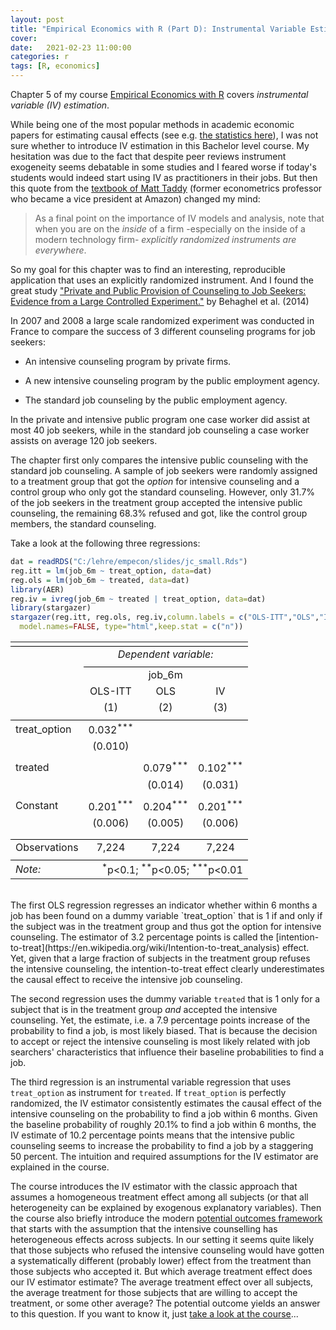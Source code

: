 ```yaml
---
layout: post
title: "Empirical Economics with R (Part D): Instrumental Variable Estimation and Potential Outcomes"
cover: 
date:   2021-02-23 11:00:00
categories: r
tags: [R, economics]
---
```


Chapter 5 of my course [Empirical Economics with R](https://github.com/skranz/empecon) covers *instrumental variable (IV) estimation*.

While being one of the most popular methods in academic economic papers for estimating causal effects (see e.g. [the statistics here](http://skranz.github.io/r/2021/01/05/FindingEconomicArticles4.html)), I was not sure whether to introduce IV estimation in this Bachelor level course. My hesitation was due to the fact that despite peer reviews instrument exogeneity seems debatable in some studies and I feared worse if today's students would indeed start using IV as practitioners in their jobs. But then this quote from the [textbook of Matt Taddy](http://taddylab.com/BDS.html) (former econometrics professor who became a vice president at Amazon) changed my mind:

> As a final point on the importance of IV models and analysis, note that when you are on the *inside* of a firm -especially on the inside of a modern technology firm- *explicitly randomized instruments are everywhere*.

So my goal for this chapter was to find an interesting, reproducible application that uses an explicitly randomized instrument. And I found the great study ["Private and Public Provision of Counseling to Job Seekers: Evidence from a Large Controlled Experiment."](https://www.aeaweb.org/articles?id=10.1257/app.6.4.142) by Behaghel et al. (2014)

In 2007 and 2008 a large scale randomized experiment was conducted in France to compare the success of 3 different counseling programs for job seekers:
  
- An intensive counseling program by private firms.

- A new intensive counseling program by the public employment agency.

- The standard job counseling by the public employment agency.

In the private and intensive public program one case worker did assist at most 40 job seekers, while in the standard job counseling a case worker assists on average 120 job seekers.

The chapter first only compares the intensive public counseling with the standard job counseling. A sample of job seekers were randomly assigned to a treatment group that got the *option* for intensive counseling and a control group who only got the standard counseling. However, only 31.7% of the job seekers in the treatment group accepted the intensive public counseling, the remaining 68.3% refused and got, like the control group members, the standard counseling.

Take a look at the following three regressions:


```r
dat = readRDS("C:/lehre/empecon/slides/jc_small.Rds")
reg.itt = lm(job_6m ~ treat_option, data=dat)
reg.ols = lm(job_6m ~ treated, data=dat)  
library(AER)
reg.iv = ivreg(job_6m ~ treated | treat_option, data=dat)
library(stargazer)
stargazer(reg.itt, reg.ols, reg.iv,column.labels = c("OLS-ITT","OLS","IV"),
  model.names=FALSE, type="html",keep.stat = c("n"))
```

<table style="text-align:center"><tr><td colspan="4" style="border-bottom: 1px solid black"></td></tr><tr><td style="text-align:left"></td><td colspan="3"><em>Dependent variable:</em></td></tr>
<tr><td></td><td colspan="3" style="border-bottom: 1px solid black"></td></tr>
<tr><td style="text-align:left"></td><td colspan="3">job_6m</td></tr>
<tr><td style="text-align:left"></td><td>OLS-ITT</td><td>OLS</td><td>IV</td></tr>
<tr><td style="text-align:left"></td><td>(1)</td><td>(2)</td><td>(3)</td></tr>
<tr><td colspan="4" style="border-bottom: 1px solid black"></td></tr><tr><td style="text-align:left">treat_option</td><td>0.032<sup>***</sup></td><td></td><td></td></tr>
<tr><td style="text-align:left"></td><td>(0.010)</td><td></td><td></td></tr>
<tr><td style="text-align:left"></td><td></td><td></td><td></td></tr>
<tr><td style="text-align:left">treated</td><td></td><td>0.079<sup>***</sup></td><td>0.102<sup>***</sup></td></tr>
<tr><td style="text-align:left"></td><td></td><td>(0.014)</td><td>(0.031)</td></tr>
<tr><td style="text-align:left"></td><td></td><td></td><td></td></tr>
<tr><td style="text-align:left">Constant</td><td>0.201<sup>***</sup></td><td>0.204<sup>***</sup></td><td>0.201<sup>***</sup></td></tr>
<tr><td style="text-align:left"></td><td>(0.006)</td><td>(0.005)</td><td>(0.006)</td></tr>
<tr><td style="text-align:left"></td><td></td><td></td><td></td></tr>
<tr><td colspan="4" style="border-bottom: 1px solid black"></td></tr><tr><td style="text-align:left">Observations</td><td>7,224</td><td>7,224</td><td>7,224</td></tr>
<tr><td colspan="4" style="border-bottom: 1px solid black"></td></tr><tr><td style="text-align:left"><em>Note:</em></td><td colspan="3" style="text-align:right"><sup>*</sup>p<0.1; <sup>**</sup>p<0.05; <sup>***</sup>p<0.01</td></tr>
</table>

<br>
The first OLS regression regresses an indicator whether within 6 months a job has been found on a dummy variable `treat_option` that is 1 if and only if the subject was in the treatment group and thus got the option for intensive counseling. The estimator of 3.2 percentage points is called the [intention-to-treat](https://en.wikipedia.org/wiki/Intention-to-treat_analysis) effect. Yet, given that a large fraction of subjects in the treatment group refuses the intensive counseling, the intention-to-treat effect clearly underestimates the causal effect to receive the intensive job counseling.

The second regression uses the dummy variable `treated` that is 1 only for a subject that is in the treatment group *and* accepted the intensive counseling. Yet, the estimate, i.e. a 7.9 percentage points increase of the probability to find a job, is  most likely biased. That is because the decision to accept or reject the intensive counseling is most likely related with job searchers' characteristics that influence their baseline probabilities to find a job. 

The third regression is an instrumental variable regression that uses `treat_option` as instrument for `treated`. If `treat_option` is perfectly randomized, the IV estimator consistently estimates the causal effect of the intensive counseling on the probability to find a job within 6 months. Given the baseline probability of roughly 20.1% to find a job within 6 months, the IV estimate of 10.2 percentage points means that the intensive public counseling seems to increase the probability to find a job by a staggering 50 percent. The intuition and required assumptions for the IV estimator are explained in the course.

The course introduces the IV estimator with the classic approach that assumes a homogeneous treatment effect among all subjects (or that all heterogeneity can be explained by exogenous explanatory variables). Then the course also briefly introduce the modern [potential outcomes framework](https://en.wikipedia.org/wiki/Rubin_causal_model) that starts with the assumption that the intensive counselling has heterogeneous effects across subjects. In our setting it seems quite likely that those subjects who refused the intensive counseling would have gotten a systematically different (probably lower) effect from the treatment than those subjects who accepted it. But which average treatment effect does our IV estimator estimate? The average treatment effect over all subjects, the average treatment for those subjects that are willing to accept the treatment, or some other average? The potential outcome yields an answer to this question. If you want to know it, just [take a look at the course](https://github.com/skranz/empecon)...
